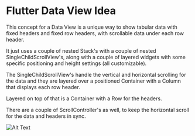 # Flutter Data View Idea

This concept for a Data View is a unique way to show tabular data with fixed headers and fixed row headers, with scrollable data under each row header.

It just uses a couple of nested Stack's with a couple of nested SingleChildScrollView's, along with a couple of layered widgets with some specific positioning and height settings (all customizable).

The SingleChildScrollView's handle the vertical and horizontal scrolling for the data and they are layered over a positioned Container with a Column that displays each row header.

Layered on top of that is a Container with a Row for the headers.

There are a couple of ScrollController's as well, to keep the horizontal scroll for the data and headers in sync.


![Alt Text](https://mediasrc.com/datatable_idea/data_view_idea.gif)
